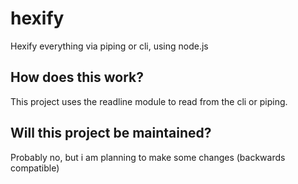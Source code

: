 # hexify
Hexify everything via piping or cli, using node.js
## How does this work?
This project uses the readline module to read from the cli or piping.
## Will this project be maintained?
Probably no, but i am planning to make some changes (backwards compatible)

